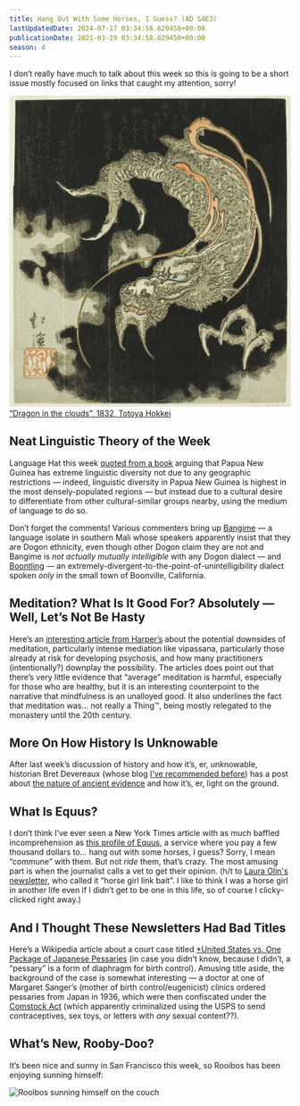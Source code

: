 ```yaml
---
title: Hang Out With Some Horses, I Guess? (AD S4E3)
lastUpdatedDate: 2024-07-17 03:34:58.629450+00:00 
publicationDate: 2021-03-29 03:34:58.629450+00:00 
season: 4
---
```


I don’t really have much to talk about this week so this is going to be a short issue mostly focused on links that caught my attention, sorry!

![“Dragon in the clouds”,  1832, Totoya Hokkei](../../assets/newsletters/dragon_in_the_clouds.jpg)
[“Dragon in the clouds”,  1832, Totoya Hokkei](https://www.artic.edu/artworks/36318/dragon-in-the-clouds)

## Neat Linguistic Theory of the Week

Language Hat this week [quoted from a book](http://languagehat.com/differing-only-by-language/) arguing that Papua New Guinea has extreme linguistic diversity not due to any geographic restrictions — indeed, linguistic diversity in Papua New Guinea is highest in the most densely-populated regions — but instead due to a cultural desire to differentiate from other cultural-similar groups nearby, using the medium of language to do so.

Don’t forget the comments! Various commenters bring up [Bangime](https://en.wikipedia.org/wiki/Bangime_language) — a language isolate in southern Mali whose speakers apparently insist that they are Dogon ethnicity, even though other Dogon claim they are not and Bangime is *not actually mutually intelligible* with any Dogon dialect — and [Boontling](https://en.wikipedia.org/wiki/Boontling) — an extremely-divergent-to-the-point-of-unintelligibility dialect spoken *only* in the small town of Boonville, California.

## Meditation? What Is It Good For? Absolutely — Well, Let’s Not Be Hasty

Here’s an [interesting article from Harper’s](https://harpers.org/archive/2021/04/lost-in-thought-psychological-risks-of-meditation/) about the potential downsides of meditation, particularly intense mediation like vipassana, particularly those already at risk for developing psychosis, and how many practitioners (intentionally?) downplay the possibility. The articles does point out that there’s very little evidence that “average” meditation is harmful, especially for those who are healthy, but it is an interesting counterpoint to the narrative that mindfulness is an unalloyed good. It also underlines the fact that meditation was… not really a Thing™️, being mostly relegated to the monastery until the 20th century.

## More On How History Is Unknowable

After last week’s discussion of history and how it’s, er, unknowable, historian Bret Devereaux (whose blog [I’ve recommended before](https://buttondown.email/rwblickhan/archive/an-anthology-of-obsessions-s2e7/)) has a post about [the nature of ancient evidence](https://acoup.blog/2021/03/26/fireside-friday-march-26-2021-on-the-nature-of-ancient-evidence/) and how it’s, er, light on the ground.

## What Is Equus?

I don’t think I’ve ever seen a New York Times article with as much baffled incomprehension as [this profile of Equus](https://www.nytimes.com/2021/03/19/style/equus-horses.html), a service where you pay a few thousand dollars to… hang out with some horses, I guess? Sorry, I mean “commune” with them. But not *ride* them, that’s crazy. The most amusing part is when the journalist calls a vet to get their opinion. (h/t to [Laura Olin's newsletter](https://www.nytimes.com/2021/03/19/style/equus-horses.html), who called it “horse girl link bait”. I like to think I was a horse girl in another life even if I didn’t get to be one in this life, so of course I clicky-clicked right away.)

## And I Thought These Newsletters Had Bad Titles

Here’s a Wikipedia article about a court case titled [*United States vs. One Package of Japanese Pessaries](https://en.wikipedia.org/wiki/United_States_v._One_Package_of_Japanese_Pessaries) (in case you didn’t know, because I didn’t, a “pessary” is a form of diaphragm for birth control). Amusing title aside, the background of the case is somewhat interesting — a doctor at one of Margaret Sanger’s (mother of birth control/eugenicist) clinics ordered pessaries from Japan in 1936, which were then confiscated under the [Comstock Act](https://en.wikipedia.org/wiki/Comstock_laws) (which apparently criminalized using the USPS to send contraceptives, sex toys, or letters with *any* sexual content??).

## What’s New, Rooby-Doo?

It’s been nice and sunny in San Francisco this week, so Rooibos has been enjoying sunning himself:

![Rooibos sunning himself on the couch](../../assets/newsletters/rooibos_sunning.jpg)